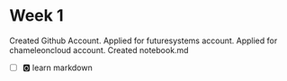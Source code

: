 # Week 1

Created Github Account. 
Applied for futuresystems account.
Applied for chameleoncloud account.
Created notebook.md

- [ ] :o2: learn markdown